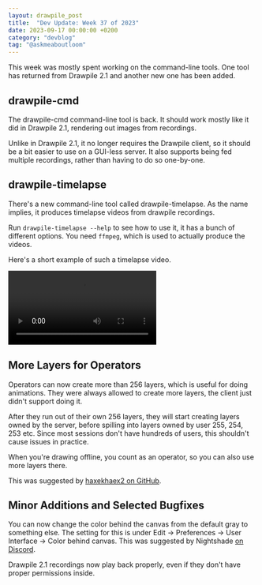 ```yaml
---
layout: drawpile_post
title:  "Dev Update: Week 37 of 2023"
date: 2023-09-17 00:00:00 +0200
category: "devblog"
tag: "@askmeaboutloom"
---
```


This week was mostly spent working on the command-line tools. One tool has returned from Drawpile 2.1 and another new one has been added.

## drawpile-cmd

The drawpile-cmd command-line tool is back. It should work mostly like it did in Drawpile 2.1, rendering out images from recordings.

Unlike in Drawpile 2.1, it no longer requires the Drawpile client, so it should be a bit easier to use on a GUI-less server. It also supports being fed multiple recordings, rather than having to do so one-by-one.

## drawpile-timelapse

There's a new command-line tool called drawpile-timelapse. As the name implies, it produces timelapse videos from drawpile recordings.

Run `drawpile-timelapse --help` to see how to use it, it has a bunch of different options. You need `ffmpeg`, which is used to actually produce the videos.

Here's a short example of such a timelapse video.

<video controls>
  <source src="{{ "/assets/vid/2023-09-17_timelapse.mp4" | relative_url }}" type="video/mp4"/>
</video>

## More Layers for Operators

Operators can now create more than 256 layers, which is useful for doing animations. They were always allowed to create more layers, the client just didn't support doing it.

After they run out of their own 256 layers, they will start creating layers owned by the server, before spilling into layers owned by user 255, 254, 253 etc. Since most sessions don't have hundreds of users, this shouldn't cause issues in practice.

When you're drawing offline, you count as an operator, so you can also use more layers there.

This was suggested by [haxekhaex2 on GitHub](https://github.com/drawpile/Drawpile/issues/1148).

## Minor Additions and Selected Bugfixes

You can now change the color behind the canvas from the default gray to something else. The setting for this is under Edit → Preferences → User Interface → Color behind canvas. This was suggested by Nightshade [on Discord](https://discord.gg/M3yyMpC).

Drawpile 2.1 recordings now play back properly, even if they don't have proper permissions inside.
